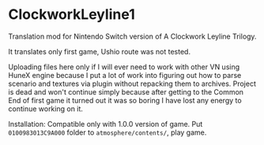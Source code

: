 # ClockworkLeyline1
Translation mod for Nintendo Switch version of A Clockwork Leyline Trilogy.

It translates only first game, Ushio route was not tested.

Uploading files here only if I will ever need to work with other VN using HuneX engine because I put a lot of work into figuring out how to parse scenario and textures via plugin without repacking them to archives.
Project is dead and won't continue simply because after getting to the Common End of first game it turned out it was so boring I have lost any energy to continue working on it.

Installation:
Compatible only with 1.0.0 version of game. Put `0100983013C9A000` folder to `atmosphere/contents/`, play game.
